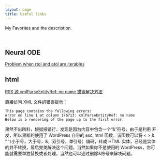 ```yaml
---
layout: page
title: Useful links
---
```


My Favorites and the description.

<br/>

## Neural ODE

[Problem when rtol and atol are iterables](https://github.com/rtqichen/torchdiffeq/issues/4)

## html

[RSS 源 xmlParseEntityRef: no name 错误解决方法](https://www.it131.org/8487.html)


直接访问 XML 文件的错误提示：

    This page contains the following errors:
    error on line 1 at column 176713: xmlParseEntityRef: no name
    Below is a rendering of the page up to the first error.

果然不出所料，根据报错行，发现是因为内容中包含一个“&”符号，由于是利用 开发，所以果断的使用了 WordPress 自带的 esc_html 函数，该函数可以将 < > & ” ‘（小于号，大于号，&，双引号，单引号）编码，转成 HTML 实体，已经是实体的并不转换，最后完美解决这个问题。当然如果你不是使用的 WordPress，你可能就需要单独替换或者处理，当然也可以通过删除&符号来解决问题。

